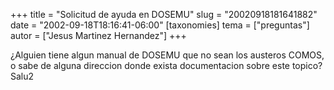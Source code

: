+++
title = "Solicitud de ayuda en DOSEMU"
slug = "20020918181641882"
date = "2002-09-18T18:16:41-06:00"
[taxonomies]
tema = ["preguntas"]
autor = ["Jesus Martinez Hernandez"]
+++

¿Alguien tiene algun manual de DOSEMU que no sean los austeros COMOS, o
sabe de alguna direccion donde exista documentacion sobre este topico?
Salu2
